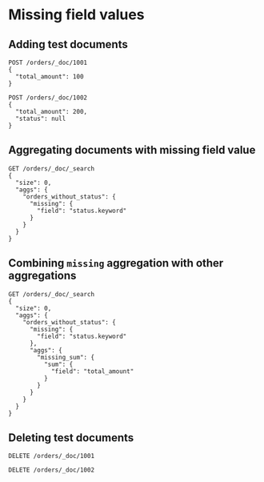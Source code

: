# Missing field values

## Adding test documents

```
POST /orders/_doc/1001
{
  "total_amount": 100
}
```

```
POST /orders/_doc/1002
{
  "total_amount": 200,
  "status": null
}
```

## Aggregating documents with missing field value

```
GET /orders/_doc/_search
{
  "size": 0,
  "aggs": {
    "orders_without_status": {
      "missing": {
        "field": "status.keyword"
      }
    }
  }
}
```

## Combining `missing` aggregation with other aggregations

```
GET /orders/_doc/_search
{
  "size": 0,
  "aggs": {
    "orders_without_status": {
      "missing": {
        "field": "status.keyword"
      },
      "aggs": {
        "missing_sum": {
          "sum": {
            "field": "total_amount"
          }
        }
      }
    }
  }
}
```

## Deleting test documents

```
DELETE /orders/_doc/1001
```

```
DELETE /orders/_doc/1002
```